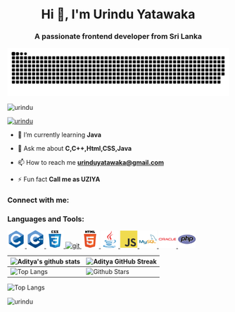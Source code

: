 <h1 align="center">Hi 👋, I'm Urindu Yatawaka</h1>
<h3 align="center">A passionate frontend developer from Sri Lanka</h3>

<div align="center">
  <a href="https://1999azzar.github.io/1999AZZAR/">
  <img  src="https://github.com/1999AZZAR/1999AZZAR/blob/main/resources/img/grid-snake.svg"
       alt="snake" /></a>
</div>


<p align="left"> <img src="https://komarev.com/ghpvc/?username=urindu&label=Profile%20views&color=0e75b6&style=flat" alt="urindu" /> </p>

<p align="left"> <a href="https://github.com/ryo-ma/github-profile-trophy"><img src="https://github-profile-trophy.vercel.app/?username=urindu" alt="urindu" /></a> </p>

- 🌱 I’m currently learning **Java**

- 💬 Ask me about **C,C++,Html,CSS,Java**

- 📫 How to reach me **urinduyatawaka@gmail.com**

- ⚡ Fun fact **Call me as UZIYA**

<h3 align="left">Connect with me:</h3>
<p align="left">
</p>

<h3 align="left">Languages and Tools:</h3>
<p align="left"> <a href="https://www.cprogramming.com/" target="_blank" rel="noreferrer"> <img src="https://raw.githubusercontent.com/devicons/devicon/master/icons/c/c-original.svg" alt="c" width="40" height="40"/> </a> <a href="https://www.w3schools.com/cpp/" target="_blank" rel="noreferrer"> <img src="https://raw.githubusercontent.com/devicons/devicon/master/icons/cplusplus/cplusplus-original.svg" alt="cplusplus" width="40" height="40"/> </a> <a href="https://www.w3schools.com/css/" target="_blank" rel="noreferrer"> <img src="https://raw.githubusercontent.com/devicons/devicon/master/icons/css3/css3-original-wordmark.svg" alt="css3" width="40" height="40"/> </a> <a href="https://git-scm.com/" target="_blank" rel="noreferrer"> <img src="https://www.vectorlogo.zone/logos/git-scm/git-scm-icon.svg" alt="git" width="40" height="40"/> </a> <a href="https://www.w3.org/html/" target="_blank" rel="noreferrer"> <img src="https://raw.githubusercontent.com/devicons/devicon/master/icons/html5/html5-original-wordmark.svg" alt="html5" width="40" height="40"/> </a> <a href="https://www.java.com" target="_blank" rel="noreferrer"> <img src="https://raw.githubusercontent.com/devicons/devicon/master/icons/java/java-original.svg" alt="java" width="40" height="40"/> </a> <a href="https://developer.mozilla.org/en-US/docs/Web/JavaScript" target="_blank" rel="noreferrer"> <img src="https://raw.githubusercontent.com/devicons/devicon/master/icons/javascript/javascript-original.svg" alt="javascript" width="40" height="40"/> </a> <a href="https://www.mysql.com/" target="_blank" rel="noreferrer"> <img src="https://raw.githubusercontent.com/devicons/devicon/master/icons/mysql/mysql-original-wordmark.svg" alt="mysql" width="40" height="40"/> </a> <a href="https://www.oracle.com/" target="_blank" rel="noreferrer"> <img src="https://raw.githubusercontent.com/devicons/devicon/master/icons/oracle/oracle-original.svg" alt="oracle" width="40" height="40"/> </a> <a href="https://www.php.net" target="_blank" rel="noreferrer"> <img src="https://raw.githubusercontent.com/devicons/devicon/master/icons/php/php-original.svg" alt="php" width="40" height="40"/> </a> </p>

| ![Aditya's github stats](https://github-readme-stats.vercel.app/api?username=UrinduYatawakaa&show_icons=true&theme=tokyonight) | ![Aditya GitHub Streak](https://github-readme-streak-stats.herokuapp.com/?user=UrinduYatawakaa&theme=tokyonight) |
| --- | --- |
| ![Top Langs](https://github-readme-stats.vercel.app/api/top-langs/?username=UrinduYatawakaa&theme=tokyonight) | ![Github Stars](https://github-readme-stats.vercel.app/api?username=UrinduYatawakaa&show_icons=true&locale=en&count_private=true&hide_rank=true&custom_title=My%20GitHub%20Stats&disable_animations=true&theme=tokyonight) |

![Top Langs](https://github-readme-stats.vercel.app/api/top-langs/?username=UrinduYatawakaa&theme=tokyonight)


<p><img align="center" src="https://github-readme-stats.vercel.app/api/top-langs?username=urindu&show_icons=true&locale=en&layout=compact" alt="urindu" /></p>
